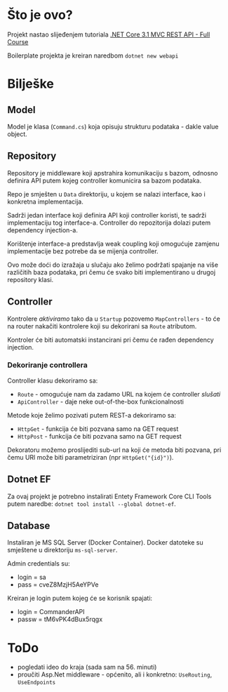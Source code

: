 # Što je ovo?
Projekt nastao slijeđenjem tutoriala [.NET Core 3.1 MVC REST API - Full Course](https://www.youtube.com/watch?v=fmvcAzHpsk8)

Boilerplate projekta je kreiran naredbom `dotnet new webapi`

# Bilješke

## Model
Model je klasa (`Command.cs`) koja opisuju strukturu podataka - dakle value object.

## Repository
Repository je middleware koji apstrahira komunikaciju s bazom, odnosno definira API putem kojeg controller komunicira sa bazom podataka.

Repo je smješten u `Data` direktoriju, u kojem se nalazi interface, kao i konkretna implementacija.

Sadrži jedan interface koji definira API koji controller koristi, te sadrži implementaciju tog interface-a.
Controller do repozitorija dolazi putem dependency injection-a.

Korištenje interface-a predstavlja weak coupling koji omogućuje zamjenu implementacije bez potrebe da se mijenja controller.

Ovo može doći do izražaja u slučaju ako želimo podržati spajanje na više različitih baza podataka, pri čemu će svako biti implementirano u drugoj repository klasi.

## Controller
Kontrolere *aktiviramo* tako da u `Startup` pozovemo `MapControllers` - to će na router nakačiti kontrolere koji su dekorirani sa `Route` atributom.

Kontroler će biti automatski instancirani pri čemu će rađen dependency injection.

### Dekoriranje controllera
Controller klasu dekoriramo sa:
* `Route` - omogućuje nam da zadamo URL na kojem će controller *slušati*
* `ApiController` - daje neke out-of-the-box funkcionalnosti

Metode koje želimo pozivati putem REST-a dekoriramo sa:
* `HttpGet` - funkcija će biti pozvana samo na GET request
* `HttpPost` - funkcija će biti pozvana samo na GET request

Dekoratoru možemo proslijediti sub-url na koji će metoda biti pozvana, pri čemu URl može biti parametriziran (npr `HttpGet("{id}")`).

## Dotnet EF
Za ovaj projekt je potrebno instalirati Entety Framework Core CLI Tools putem naredbe: `dotnet tool install --global dotnet-ef`.

## Database
Instaliran je MS SQL Server (Docker Container). Docker datoteke su smještene u direktoriju `ms-sql-server`.

Admin credentials su:
* login = sa
* pass = cveZ8MzjH5AeYPVe

 Kreiran je login putem kojeg će se korisnik spajati:
* login = CommanderAPI
* passw = tM6vPK4dBux5rqgx


# ToDo
* pogledati ideo do kraja (sada sam na 56. minuti)
* proučiti Asp.Net middleware - općenito, ali i konkretno: `UseRouting`, `UseEndpoints`


